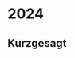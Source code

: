 # 2024

## Kurzgesagt

<!-- ![Kurzgesagt](~@image/2024/kurzgesagt1.jpg)
![Kurzgesagt](~@image/2024/kurzgesagt2.jpg)
![Kurzgesagt](~@image/2024/kurzgesagt.jpg) -->